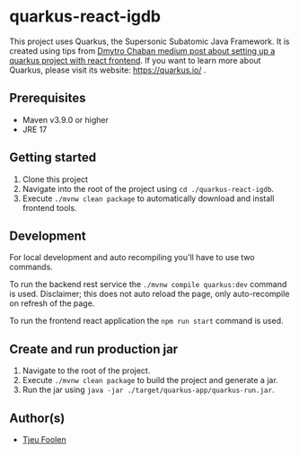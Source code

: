 # quarkus-react-igdb

This project uses Quarkus, the Supersonic Subatomic Java Framework.
It is created using tips from [Dmytro Chaban medium post about setting up a quarkus project with react frontend](https://medium.com/quarkify/build-run-and-deploy-react-app-with-quarkus-6cc4f6074d6).
If you want to learn more about Quarkus, please visit its website: https://quarkus.io/ .

## Prerequisites
- Maven v3.9.0 or higher
- JRE 17

## Getting started

1. Clone this project
2. Navigate into the root of the project using `cd ./quarkus-react-igdb`.
3. Execute `./mvnw clean package` to automatically download and install frontend tools.

## Development

For local development and auto recompiling you'll have to use two commands.

To run the backend rest service the `./mvnw compile quarkus:dev` command is used.
Disclaimer; this does not auto reload the page, only auto-recompile on refresh of the page.

To run the frontend react application the `npm run start` command is used.

## Create and run production jar

1. Navigate to the root of the project.
2. Execute `./mvnw clean package` to build the project and generate a jar.
3. Run the jar using `java -jar ./target/quarkus-app/quarkus-run.jar`.

## Author(s)

- [Tjeu Foolen](https://github.com/tjeufoolen)